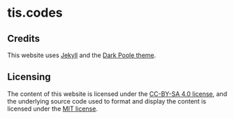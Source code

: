 # tis.codes

## Credits

This website uses [Jekyll](https://github.com/jekyll/jekyll) and the [Dark Poole theme](https://github.com/andrewhwanpark/dark-poole).

## Licensing

The content of this website is licensed under the [CC-BY-SA 4.0 license](https://creativecommons.org/licenses/by-sa/4.0/), and the underlying source code used to format and display the content is licensed under the [MIT license](LICENSE.md).

